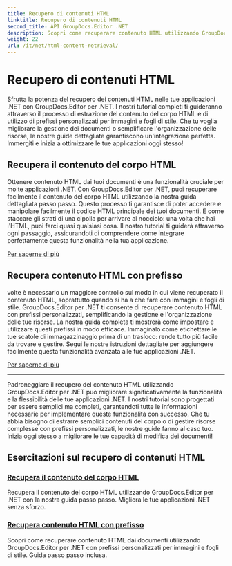 ```yaml
---
title: Recupero di contenuti HTML
linktitle: Recupero di contenuti HTML
second_title: API GroupDocs.Editor .NET
description: Scopri come recuperare contenuto HTML utilizzando GroupDocs.Editor per .NET. Guide dettagliate per il recupero del contenuto del corpo e prefissi personalizzati inclusi.
weight: 22
url: /it/net/html-content-retrieval/
---
```


# Recupero di contenuti HTML

Sfrutta la potenza del recupero dei contenuti HTML nelle tue applicazioni .NET con GroupDocs.Editor per .NET. I nostri tutorial completi ti guideranno attraverso il processo di estrazione del contenuto del corpo HTML e di utilizzo di prefissi personalizzati per immagini e fogli di stile. Che tu voglia migliorare la gestione dei documenti o semplificare l'organizzazione delle risorse, le nostre guide dettagliate garantiscono un'integrazione perfetta. Immergiti e inizia a ottimizzare le tue applicazioni oggi stesso!

## Recupera il contenuto del corpo HTML

Ottenere contenuto HTML dai tuoi documenti è una funzionalità cruciale per molte applicazioni .NET. Con GroupDocs.Editor per .NET, puoi recuperare facilmente il contenuto del corpo HTML utilizzando la nostra guida dettagliata passo passo. Questo processo ti garantisce di poter accedere e manipolare facilmente il codice HTML principale dei tuoi documenti. È come staccare gli strati di una cipolla per arrivare al nocciolo: una volta che hai l'HTML, puoi farci quasi qualsiasi cosa. Il nostro tutorial ti guiderà attraverso ogni passaggio, assicurandoti di comprendere come integrare perfettamente questa funzionalità nella tua applicazione.

[Per saperne di più](./retrieve-html-body-content/)

## Recupera contenuto HTML con prefisso

volte è necessario un maggiore controllo sul modo in cui viene recuperato il contenuto HTML, soprattutto quando si ha a che fare con immagini e fogli di stile. GroupDocs.Editor per .NET ti consente di recuperare contenuto HTML con prefissi personalizzati, semplificando la gestione e l'organizzazione delle tue risorse. La nostra guida completa ti mostrerà come impostare e utilizzare questi prefissi in modo efficace. Immaginalo come etichettare le tue scatole di immagazzinaggio prima di un trasloco: rende tutto più facile da trovare e gestire. Segui le nostre istruzioni dettagliate per aggiungere facilmente questa funzionalità avanzata alle tue applicazioni .NET.

[Per saperne di più](./retrieve-html-content-with-prefix/)

---

Padroneggiare il recupero del contenuto HTML utilizzando GroupDocs.Editor per .NET può migliorare significativamente la funzionalità e la flessibilità delle tue applicazioni .NET. I nostri tutorial sono progettati per essere semplici ma completi, garantendoti tutte le informazioni necessarie per implementare queste funzionalità con successo. Che tu abbia bisogno di estrarre semplici contenuti del corpo o di gestire risorse complesse con prefissi personalizzati, le nostre guide fanno al caso tuo. Inizia oggi stesso a migliorare le tue capacità di modifica dei documenti!
## Esercitazioni sul recupero di contenuti HTML
### [Recupera il contenuto del corpo HTML](./retrieve-html-body-content/)
Recupera il contenuto del corpo HTML utilizzando GroupDocs.Editor per .NET con la nostra guida passo passo. Migliora le tue applicazioni .NET senza sforzo.
### [Recupera contenuto HTML con prefisso](./retrieve-html-content-with-prefix/)
Scopri come recuperare contenuto HTML dai documenti utilizzando GroupDocs.Editor per .NET con prefissi personalizzati per immagini e fogli di stile. Guida passo passo inclusa.